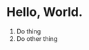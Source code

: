 # Hello, World.

<!-- FIXME: Update instructions -->
1. Do thing
2. Do other thing

<!-- TODO: Add docs -->
